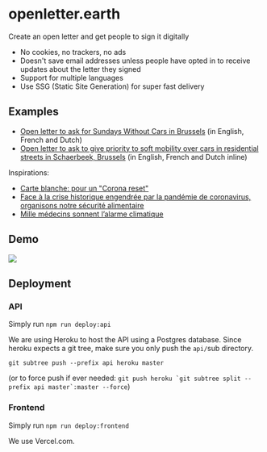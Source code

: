 # openletter.earth

Create an open letter and get people to sign it digitally

- No cookies, no trackers, no ads
- Doesn't save email addresses unless people have opted in to receive updates about the letter they signed
- Support for multiple languages
- Use SSG (Static Site Generation) for super fast delivery

## Examples

- [Open letter to ask for Sundays Without Cars in Brussels](https://openletter.earth/lettre-ouverte-a-elke-van-den-brandt-dimanches-sans-voiture-cet-ete-a-bruxelles-ebf9bf61) (in English, French and Dutch)
- [Open letter to ask to give priority to soft mobility over cars in residential streets in Schaerbeek, Brussels](https://openletter.earth/open-letter-to-the-city-of-schaerbeek-give-priority-to-pedestrians-runners-and-bicycles-54952bee) (in English, French and Dutch inline)

Inspirations:

- [Carte blanche: pour un "Corona reset"](https://docs.google.com/forms/d/e/1FAIpQLSfoqjsCyADoUW90FOlzO94Jz7lbVItrNhkVRzoUlTfPYLvb7Q/viewform)
- [Face à la crise historique engendrée par la pandémie de coronavirus, organisons notre sécurité alimentaire](https://www.lalibre.be/debats/opinions/face-a-la-crise-historique-engendree-par-la-pandemie-de-coronavirus-organisons-notre-securite-alimentaire-5e8aeeb6d8ad581631c03f18)
- [Mille médecins sonnent l’alarme climatique](https://plus.lesoir.be/252649/article/2019-10-10/mille-medecins-sonnent-lalarme-climatique)


## Demo

![](https://d.pr/free/i/BILgdt+)

## Deployment

### API

Simply run `npm run deploy:api`

We are using Heroku to host the API using a Postgres database. Since heroku expects a git tree, make sure you only push the `api/`sub directory.

`git subtree push --prefix api heroku master`

(or to force push if ever needed: `` git push heroku `git subtree split --prefix api master`:master --force ``)

### Frontend

Simply run `npm run deploy:frontend`

We use Vercel.com.

